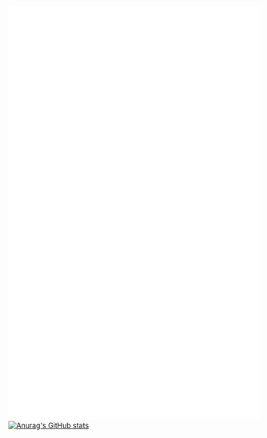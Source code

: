 ![Metrics](/github-metrics.svg)
[![Anurag's GitHub stats](https://github-readme-stats.vercel.app/api?TimNilsson04=anuraghazra)](https://github.com/anuraghazra/github-readme-stats)
